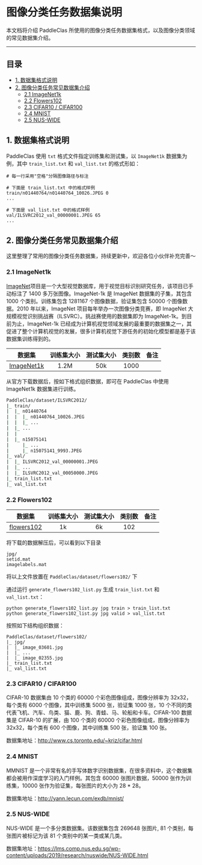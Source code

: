 # 图像分类任务数据集说明

本文档将介绍 PaddleClas 所使用的图像分类任务数据集格式，以及图像分类领域的常见数据集介绍。

---

## 目录

- [1. 数据集格式说明](#1)
- [2. 图像分类任务常见数据集介绍](#2)
    - [2.1 ImageNet1k](#2.1)
    - [2.2 Flowers102](#2.2)
    - [2.3 CIFAR10 / CIFAR100](#2.3)
    - [2.4 MNIST](#2.4)
    - [2.5 NUS-WIDE](#2.5)

<a name="1"></a>
## 1. 数据集格式说明

PaddleClas 使用 `txt` 格式文件指定训练集和测试集，以 `ImageNet1k` 数据集为例，其中 `train_list.txt` 和 `val_list.txt` 的格式形如：

```shell
# 每一行采用"空格"分隔图像路径与标注

# 下面是 train_list.txt 中的格式样例
train/n01440764/n01440764_10026.JPEG 0
...

# 下面是 val_list.txt 中的格式样例
val/ILSVRC2012_val_00000001.JPEG 65
...
```
<a name="2"></a>
## 2. 图像分类任务常见数据集介绍

这里整理了常用的图像分类任务数据集，持续更新中，欢迎各位小伙伴补充完善～

<a name="2.1"></a>
### 2.1 ImageNet1k

[ImageNet](https://image-net.org/)项目是一个大型视觉数据库，用于视觉目标识别研究任务，该项目已手动标注了 1400 多万张图像。ImageNet-1k 是 ImageNet 数据集的子集，其包含 1000 个类别。训练集包含 1281167 个图像数据，验证集包含 50000 个图像数据。2010 年以来，ImageNet 项目每年举办一次图像分类竞赛，即 ImageNet 大规模视觉识别挑战赛（ILSVRC）。挑战赛使用的数据集即为 ImageNet-1k。到目前为止，ImageNet-1k 已经成为计算机视觉领域发展的最重要的数据集之一，其促进了整个计算机视觉的发展，很多计算机视觉下游任务的初始化模型都是基于该数据集训练得到的。

数据集 | 训练集大小 | 测试集大小 | 类别数 | 备注|
:------:|:---------------:|:---------------------:|:-----------:|:-----------:
[ImageNet1k](http://www.image-net.org/challenges/LSVRC/2012/)|1.2M| 50k | 1000 |

从官方下载数据后，按如下格式组织数据，即可在 PaddleClas 中使用 ImageNet1k 数据集进行训练。

```bash
PaddleClas/dataset/ILSVRC2012/
|_ train/
|  |_ n01440764
|  |  |_ n01440764_10026.JPEG
|  |  |_ ...
|  |_ ...
|  |
|  |_ n15075141
|     |_ ...
|     |_ n15075141_9993.JPEG
|_ val/
|  |_ ILSVRC2012_val_00000001.JPEG
|  |_ ...
|  |_ ILSVRC2012_val_00050000.JPEG
|_ train_list.txt
|_ val_list.txt
```

<a name="2.2"></a>
### 2.2 Flowers102

数据集 | 训练集大小 | 测试集大小 | 类别数 | 备注|
:------:|:---------------:|:---------------------:|:-----------:|:-----------:
[flowers102](https://www.robots.ox.ac.uk/~vgg/data/flowers/102/)|1k | 6k | 102 |

将下载的数据解压后，可以看到以下目录

```shell
jpg/
setid.mat
imagelabels.mat
```

将以上文件放置在 `PaddleClas/dataset/flowers102/` 下

通过运行 `generate_flowers102_list.py` 生成 `train_list.txt` 和 `val_list.txt`：

```shell
python generate_flowers102_list.py jpg train > train_list.txt
python generate_flowers102_list.py jpg valid > val_list.txt
```

按照如下结构组织数据：

```shell
PaddleClas/dataset/flowers102/
|_ jpg/
|  |_ image_03601.jpg
|  |_ ...
|  |_ image_02355.jpg
|_ train_list.txt
|_ val_list.txt
```

<a name="2.3"></a>
### 2.3 CIFAR10 / CIFAR100

CIFAR-10 数据集由 10 个类的 60000 个彩色图像组成，图像分辨率为 32x32，每个类有 6000 个图像，其中训练集 5000 张，验证集 1000 张，10 个不同的类代表飞机、汽车、鸟类、猫、鹿、狗、青蛙、马、轮船和卡车。CIFAR-100 数据集是 CIFAR-10 的扩展，由 100 个类的 60000 个彩色图像组成，图像分辨率为 32x32，每个类有 600 个图像，其中训练集 500 张，验证集 100 张。

数据集地址：http://www.cs.toronto.edu/~kriz/cifar.html

<a name="2.4"></a>
### 2.4 MNIST

MMNIST 是一个非常有名的手写体数字识别数据集，在很多资料中，这个数据集都会被用作深度学习的入门样例。其包含 60000 张图片数据，50000 张作为训练集，10000 张作为验证集，每张图片的大小为 28 * 28。

数据集地址：http://yann.lecun.com/exdb/mnist/

<a name="2.5"></a>
### 2.5 NUS-WIDE

NUS-WIDE 是一个多分类数据集。该数据集包含 269648 张图片, 81 个类别，每张图片被标记为该 81 个类别中的某一类或某几类。

数据集地址：https://lms.comp.nus.edu.sg/wp-content/uploads/2019/research/nuswide/NUS-WIDE.html
